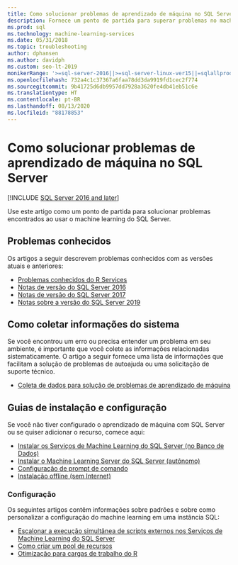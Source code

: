 ```yaml
---
title: Como solucionar problemas de aprendizado de máquina no SQL Server
description: Fornece um ponto de partida para superar problemas no machine learning do SQL.
ms.prod: sql
ms.technology: machine-learning-services
ms.date: 05/31/2018
ms.topic: troubleshooting
author: dphansen
ms.author: davidph
ms.custom: seo-lt-2019
monikerRange: '>=sql-server-2016||>=sql-server-linux-ver15||=sqlallproducts-allversions'
ms.openlocfilehash: 732a4c1c37367a6faa78dd3da9919fd1cec2f774
ms.sourcegitcommit: 9b41725d6db9957dd7928a3620fe4db41eb51c6e
ms.translationtype: HT
ms.contentlocale: pt-BR
ms.lasthandoff: 08/13/2020
ms.locfileid: "88178853"
---
```

# <a name="troubleshoot-machine-learning-in-sql-server"></a>Como solucionar problemas de aprendizado de máquina no SQL Server
[!INCLUDE [SQL Server 2016 and later](../../includes/applies-to-version/sqlserver2016.md)]

Use este artigo como um ponto de partida para solucionar problemas encontrados ao usar o machine learning do SQL Server.

## <a name="known-issues"></a>Problemas conhecidos

Os artigos a seguir descrevem problemas conhecidos com as versões atuais e anteriores:

+ [Problemas conhecidos do R Services](known-issues-for-sql-server-machine-learning-services.md)
+ [Notas de versão do SQL Server 2016](../../sql-server/sql-server-2016-release-notes.md)
+ [Notas de versão do SQL Server 2017](../../sql-server/sql-server-2017-release-notes.md)
+ [Notas sobre a versão do SQL Server 2019](../../sql-server/sql-server-version-15-release-notes.md)

## <a name="how-to-gather-system-information"></a>Como coletar informações do sistema

Se você encontrou um erro ou precisa entender um problema em seu ambiente, é importante que você colete as informações relacionadas sistematicamente. O artigo a seguir fornece uma lista de informações que facilitam a solução de problemas de autoajuda ou uma solicitação de suporte técnico.

+ [Coleta de dados para solução de problemas de aprendizado de máquina](data-collection-ml-troubleshooting-process.md)

## <a name="setup-and-configuration-guides"></a>Guias de instalação e configuração

Se você não tiver configurado o aprendizado de máquina com SQL Server ou se quiser adicionar o recurso, comece aqui:

+ [Instalar os Serviços de Machine Learning do SQL Server (no Banco de Dados)](../install/sql-machine-learning-services-windows-install.md)
+ [Instalar o Machine Learning Server do SQL Server (autônomo)](../install/sql-machine-learning-standalone-windows-install.md)
+ [Configuração de prompt de comando](../install/sql-ml-component-commandline-install.md)
+ [Instalação offline (sem Internet)](../install/sql-ml-component-install-without-internet-access.md)

### <a name="configuration"></a>Configuração

Os seguintes artigos contêm informações sobre padrões e sobre como personalizar a configuração do machine learning em uma instância SQL:

+ [Escalonar a execução simultânea de scripts externos nos Serviços de Machine Learning do SQL Server](../administration/scale-concurrent-execution-external-scripts.md)   
+ [Como criar um pool de recursos](../administration/create-external-resource-pool.md)
+ [Otimização para cargas de trabalho do R](../r/operationalizing-your-r-code.md)
